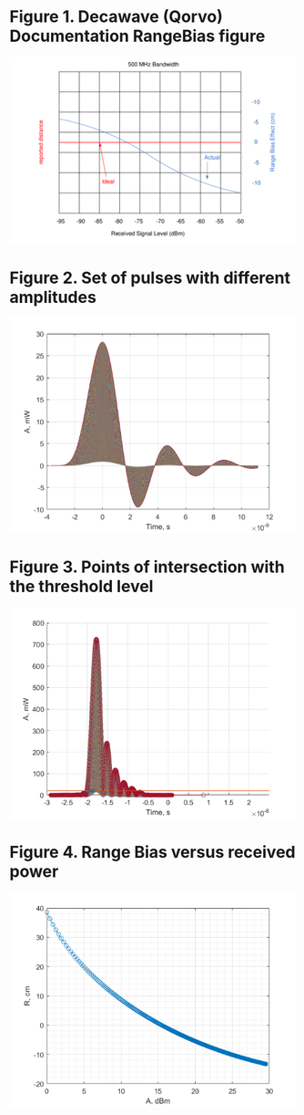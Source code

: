 
# Figure 1. Decawave (Qorvo) Documentation RangeBias figure

![Figure 1](https://github.com/alerasan/uwb_miscellaneous_models/blob/master/RangeBias/figure/deca_range_bias_figure.png?raw=true)

# Figure 2. Set of pulses with different amplitudes

![Figure 1](https://github.com/alerasan/uwb_miscellaneous_models/blob/master/RangeBias/figure/SetOfPulses.png?raw=true)

# Figure 3. Points of intersection with the threshold level

![Figure 2](https://github.com/alerasan/uwb_miscellaneous_models/blob/master/RangeBias/figure/figure2.png?raw=true)

# Figure 4. Range Bias versus received  power

![Figure 3](https://github.com/alerasan/uwb_miscellaneous_models/blob/master/RangeBias/figure/figure3.png?raw=true)
